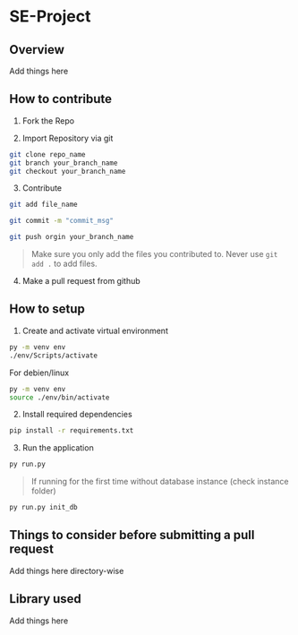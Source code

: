 # SE-Project 

## Overview

Add things here

## How to contribute

1. Fork the Repo

2. Import Repository via git

```bash
git clone repo_name
git branch your_branch_name
git checkout your_branch_name
```

3. Contribute

```bash
git add file_name
```

```bash
git commit -m "commit_msg"
```

```bash
git push orgin your_branch_name
```

> Make sure you only add the files you contributed to. Never use `git add .` to add files.

4. Make a pull request from github

## How to setup

1. Create and activate virtual environment
```bash
py -m venv env
./env/Scripts/activate
```

For debien/linux

```bash
py -m venv env
source ./env/bin/activate
```

2. Install required dependencies
```bash
pip install -r requirements.txt
```

3. Run the application
```bash
py run.py
```

> If running for the first time without database instance (check instance folder)
```bash
py run.py init_db
```


## Things to consider before submitting a pull request

Add things here directory-wise

## Library used

Add things here